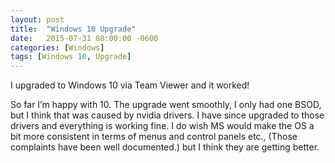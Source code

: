 ```yaml
---
layout: post
title:  "Windows 10 Upgrade"
date:   2015-07-31 08:00:00 -0600
categories: [Windows]
tags: [Windows 10, Upgrade]
---
```


I upgraded to Windows 10 via Team Viewer and it worked!

So far I’m happy with 10. The upgrade went smoothly,  I only had one BSOD, but I think that was caused by nvidia drivers. I have since upgraded to those drivers and everything is working fine. I do wish MS would make the OS a bit more consistent in terms of menus and control panels etc., (Those complaints have been well documented.) but I think they are getting better.
